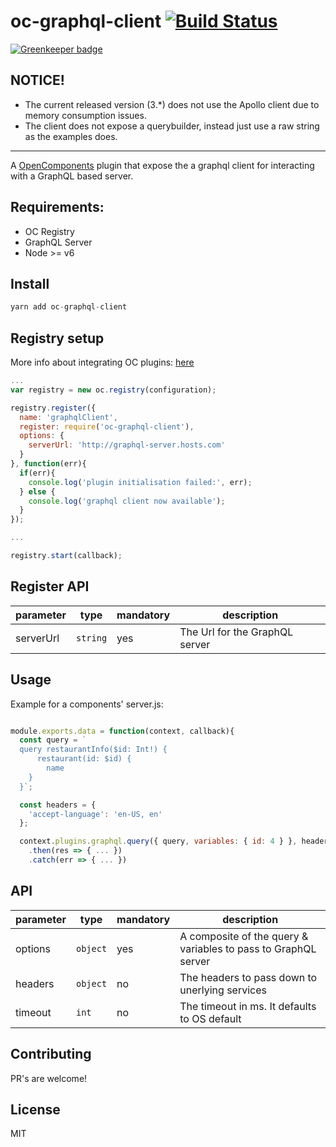 oc-graphql-client [![Build Status](https://travis-ci.org/opencomponents/oc-graphql-client.svg?branch=master)](https://travis-ci.org/opencomponents/oc-graphql-client)
==========

[![Greenkeeper badge](https://badges.greenkeeper.io/opencomponents/oc-graphql-client.svg)](https://greenkeeper.io/)

## NOTICE!
- The current released version (3.*) does not use the Apollo client due to memory consumption issues.
- The client does not expose a querybuilder, instead just use a raw string as the examples does.

----

A [OpenComponents](https://github.com/opentable/oc) plugin that expose the a graphql client for interacting with a GraphQL based server.

## Requirements:
- OC Registry
- GraphQL Server
- Node >= v6

## Install

````javascript
yarn add oc-graphql-client
````

## Registry setup

More info about integrating OC plugins: [here](https://github.com/opentable/oc/wiki/Registry#plugins)

````javascript
...
var registry = new oc.registry(configuration);

registry.register({
  name: 'graphqlClient',
  register: require('oc-graphql-client'),
  options: {
    serverUrl: 'http://graphql-server.hosts.com'
  }
}, function(err){
  if(err){
    console.log('plugin initialisation failed:', err);
  } else {
    console.log('graphql client now available');
  }
});

...

registry.start(callback);
````


## Register API

|parameter|type|mandatory|description|
|---------|----|---------|-----------|
|serverUrl|`string`|yes|The Url for the GraphQL server|

## Usage

Example for a components' server.js:

````javascript

module.exports.data = function(context, callback){
  const query = `
  query restaurantInfo($id: Int!) {
      restaurant(id: $id) {
        name
    }
  }`;

  const headers = {
    'accept-language': 'en-US, en'
  };

  context.plugins.graphql.query({ query, variables: { id: 4 } }, headers, timeout)
    .then(res => { ... })
    .catch(err => { ... })
````

## API

|parameter|type|mandatory|description|
|---------|----|---------|-----------|
|options|`object`|yes|A composite of the query & variables to pass to GraphQL server|
|headers|`object`|no|The headers to pass down to unerlying services|
|timeout|`int`|no|The timeout in ms. It defaults to OS default |

## Contributing

PR's are welcome!

## License

MIT
